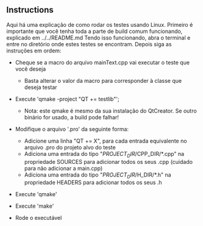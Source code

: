 ## Instructions

Aqui há uma explicação de como rodar os testes usando Linux. Primeiro é importante que você tenha toda a parte de build comum funcionando, explicado em ../../README.md
Tendo isso funcionando, abra o terminal e entre no diretório onde estes testes se encontram. Depois siga as instruções em ordem:

* Cheque se a macro do arquivo mainText.cpp vai executar o teste que você deseja
	* Basta alterar o valor da macro para corresponder à classe que deseja testar

* Execute 'qmake -project "QT += testlib"';
	* Nota: este qmake é mesmo da sua instalação do QtCreator. Se outro binário for usado, a build pode falhar!

* Modifique o arquivo '.pro' da seguinte forma:
	* Adicione uma linha "QT += X", para cada entrada equivalente no arquivo .pro do projeto alvo do teste
	* Adiciona uma entrada do tipo "$PROJECT_DIR/$CPP_DIR/*.cpp" na propriedade SOURCES para adicionar todos os seus .cpp (cuidado para não adicionar a main.cpp)
	* Adiciona uma entrada do tipo "$PROJECT_DIR/$H_DIR/*.h" na propriedade HEADERS para adicionar todos os seus .h

* Execute 'qmake'
* Execute 'make'
* Rode o executável

